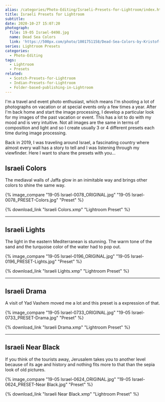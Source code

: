 ```yaml
---
alias: /categories/Photo-Editing/Israeli-Presets-for-Lightroom/index.html
title: Israeli Presets for Lightroom
subtitle:
date: 2020-10-27 15:07:20
photograph:
  file: 19-05 Israel-0498.jpg
  name: Dead Sea Colors
  link: 'https://500px.com/photo/1001751158/Dead-Sea-Colors-by-Kristof-Zerbe'
series: Lightroom Presets
categories:
  - Photo-Editing
tags:
  - Lightroom
  - Presets
related:
  - Scotch-Presets-for-Lightroom
  - Indian-Presets-for-Lightroom
  - Folder-based-publishing-in-Lightroom
---
```


I'm a travel and event photo enthusiast, which means I'm shooting a lot of photographs on vacation or at special events only a few times a year. After I'm back home and start the image processing, I develop a particular look for my images of the past vacation or event. This has a lot to do with my mood and is very intuitive. Not all images are the same in terms of composition and light and so I create usually 3 or 4 different presets each time during image processing.

Back in 2019, I was traveling around Israel, a fascinating country where almost every wall has a story to tell and I was listening through my viewfinder. Here I want to share the presets with you...

<!-- more -->

## Israeli Colors

The mediaval walls of Jaffa glow in an inimitable way and brings other colors to shine the same way.

{% image_compare
  "19-05 Israel-0078_ORIGINAL.jpg"
  "19-05 Israel-0078_PRESET-Colors.jpg"
  "Preset"
%}

{% download_link "Israeli Colors.xmp" "Lightroom Preset" %}

---

## Israeli Lights

The light in the eastern Mediterranean is stunning. The warm tone of the sand and the turquoise color of the water had to pop out.

{% image_compare
  "19-05 Israel-0196_ORIGINAL.jpg"
  "19-05 Israel-0196_PRESET-Lights.jpg"
  "Preset"
%}

{% download_link "Israeli Lights.xmp" "Lightroom Preset" %}

---

## Israeli Drama

A visit of Yad Vashem moved me a lot and this preset is a expression of that.

{% image_compare
  "19-05 Israel-0733_ORIGINAL.jpg"
  "19-05 Israel-0733_PRESET-Drama.jpg"
  "Preset"
%}

{% download_link "Israeli Drama.xmp" "Lightroom Preset" %}

---

## Israeli Near Black

If you think of the tourists away, Jerusalem takes you to another level because of its age and history and nothing fits more to that than the sepia look of old pictures.

{% image_compare
  "19-05 Israel-0624_ORIGINAL.jpg"
  "19-05 Israel-0624_PRESET-Near Black.jpg"
  "Preset" 
%}

{% download_link "Israeli Near Black.xmp" "Lightroom Preset" %}
